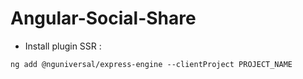 # Angular-Social-Share
- Install plugin SSR :
```
ng add @nguniversal/express-engine --clientProject PROJECT_NAME
```

